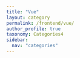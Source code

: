 ```yaml
---
title: "Vue"
layout: category
permalink: /frontend/vue/
author_profile: true
taxonomy: Categories4
sidebar:
  nav: "categories"
---
```

